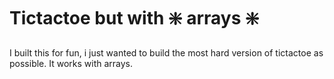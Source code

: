 # Tictactoe but with :sparkle: arrays :sparkle:
I built this for fun, i just wanted to build the most hard version of tictactoe as possible. It works with arrays.
